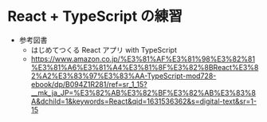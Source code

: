 # React + TypeScript の練習

- 参考図書
  - はじめてつくる React アプリ with TypeScript
  - https://www.amazon.co.jp/%E3%81%AF%E3%81%98%E3%82%81%E3%81%A6%E3%81%A4%E3%81%8F%E3%82%8BReact%E3%82%A2%E3%83%97%E3%83%AA-TypeScript-mod728-ebook/dp/B094Z1R281/ref=sr_1_15?__mk_ja_JP=%E3%82%AB%E3%82%BF%E3%82%AB%E3%83%8A&dchild=1&keywords=React&qid=1631536362&s=digital-text&sr=1-15
